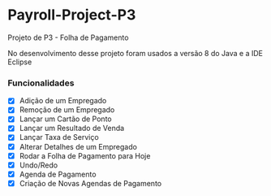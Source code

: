 # Payroll-Project-P3
Projeto de P3 - Folha de Pagamento

No desenvolvimento desse projeto foram usados a versão 8 do Java e a IDE Eclipse

### Funcionalidades
- [x] Adição de um Empregado
- [x] Remoção de um Empregado
- [x] Lançar um Cartão de Ponto
- [x] Lançar um Resultado de Venda
- [x] Lançar Taxa de Serviço
- [x] Alterar Detalhes de um Empregado
- [x] Rodar a Folha de Pagamento para Hoje
- [x] Undo/Redo
- [x] Agenda de Pagamento
- [x] Criação de Novas Agendas de Pagamento
